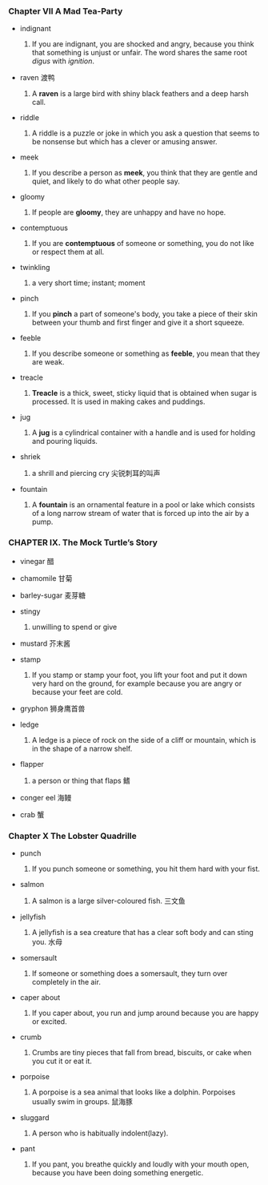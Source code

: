 ### Chapter VII A Mad Tea-Party
* indignant
  1. If you are indignant, you are shocked and angry, because you think that something is unjust or unfair. The word shares the same root _digus_ with _ignition_.

* raven 渡鸭
  1. A **raven** is a large bird with shiny black feathers and a deep harsh call.

* riddle
  1. A riddle is a puzzle or joke in which you ask a question that seems to be nonsense but which has a clever or amusing answer.

* meek
  1. If you describe a person as **meek**, you think that they are gentle and quiet, and likely to do what other people say.

* gloomy
  1. If people are **gloomy**, they are unhappy and have no hope.

* contemptuous
  1. If you are **contemptuous** of someone or something, you do not like or respect them at all.

* twinkling
  1. a very short time; instant; moment

* pinch
  1. If you **pinch** a part of someone's body, you take a piece of their skin between your thumb and first finger and give it a short squeeze.

* feeble
  1. If you describe someone or something as **feeble**, you mean that they are weak.

* treacle
  1. **Treacle** is a thick, sweet, sticky liquid that is obtained when sugar is processed. It is used in making cakes and puddings.

* jug
  1. A **jug** is a cylindrical container with a handle and is used for holding and pouring liquids.

* shriek
  1. a shrill and piercing cry 尖锐刺耳的叫声

* fountain
  1. A **fountain** is an ornamental feature in a pool or lake which consists of a long narrow stream of water that is forced up into the air by a pump.

### CHAPTER IX. The Mock Turtle’s Story
* vinegar 醋

* chamomile 甘菊

* barley-sugar 麦芽糖

* stingy
  1. unwilling to spend or give

* mustard 芥末酱

* stamp
  1. If you stamp or stamp your foot, you lift your foot and put it down very hard on the ground, for example because you are angry or because your feet are cold.

* gryphon 狮身鹰首兽

* ledge
  1. A ledge is a piece of rock on the side of a cliff or mountain, which is in the shape of a narrow shelf.

* flapper
  1. a person or thing that flaps 鳍

* conger eel 海鳗

* crab 蟹

### Chapter X The Lobster Quadrille
* punch
  1. If you punch someone or something, you hit them hard with your fist.

* salmon
  1. A salmon is a large silver-coloured fish. 三文鱼

* jellyfish
  1. A jellyfish is a sea creature that has a clear soft body and can sting you. 水母

* somersault
  1. If someone or something does a somersault, they turn over completely in the air.

* caper about
  1. If you caper about, you run and jump around because you are happy or excited.

* crumb
  1. Crumbs are tiny pieces that fall from bread, biscuits, or cake when you cut it or eat it.

* porpoise
  1. A porpoise is a sea animal that looks like a dolphin. Porpoises usually swim in groups. 鼠海豚

* sluggard
  1. A person who is habitually indolent(lazy).

* pant
  1. If you pant, you breathe quickly and loudly with your mouth open, because you have been doing something energetic.

